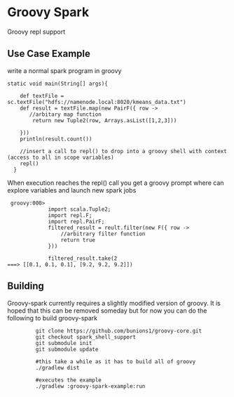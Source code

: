 
# Groovy Spark

  Groovy repl support 

## Use Case Example


 write a normal spark program in groovy 

	static void main(String[] args){

		def textFile = sc.textFile("hdfs://namenode.local:8020/kmeans_data.txt")
		def result = textFile.map(new PairF({ row ->
		   //arbitary map function
			return new Tuple2(row, Arrays.asList([1,2,3]))

        }))
		println(result.count())

		//insert a call to repl() to drop into a groovy shell with context (access to all in scope variables)
		repl()
      }

	  
When execution reaches the repl() call you get a groovy prompt where can explore variables and launch new spark jobs

	 groovy:000> 
	 			 import scala.Tuple2;
				 import repl.F;
				 import repl.PairF;
				 filtered_result = reult.filter(new F({ row ->
				     //arbitrary filter function	
					 return true
				 }))

				 filtered_result.take(2
	===> [[0.1, 0.1, 0.1], [9.2, 9.2, 9.2]])



## Building 

Groovy-spark currently requires a slightly modified version of groovy. It is hoped that this can be removed someday but for now you can do the following to build groovy-spark


			 git clone https://github.com/bunions1/groovy-core.git
			 git checkout spark_shell_support
			 git submodule init
			 git submodule update

			 #this take a while as it has to build all of groovy
			 ./gradlew dist

			 #executes the example
			 ./gradlew :groovy-spark-example:run			 




			 
			 			 
